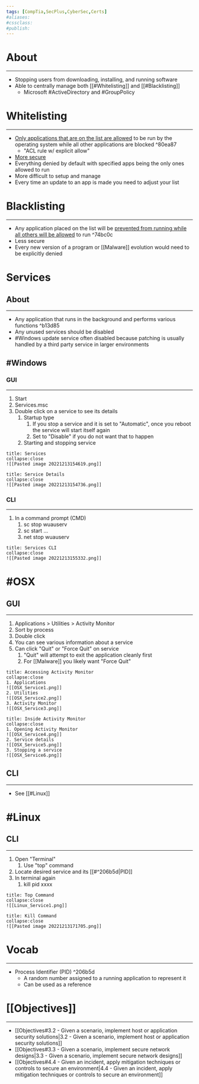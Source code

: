 ```yaml
---
tags: [CompTia,SecPlus,CyberSec,Certs]
#aliases:
#cssclass:
#publish:
---
```


# About
---
- Stopping users from downloading, installing, and running software
- Able to centrally manage both [[#Whitelisting]] and [[#Blacklisting]]
	- Microsoft #ActiveDirectory and #GroupPolicy

# Whitelisting
---
- <u>Only applications that are on the list are allowed</u> to be run by the operating system while all other applications are blocked ^80ea87
	- "ACL rule w/ explicit allow"
- <u>More secure</u>
- Everything denied by default with specified apps being the only ones allowed to run
- More difficult to setup and manage
- Every time an update to an app is made you need to adjust your list

# Blacklisting
---
- Any application placed on the list will be <u>prevented from running while all others will be allowed</u> to run ^74bc0c
- Less secure
- Every new version of a program or [[Malware]] evolution would need to be explicitly denied

# Services

## About
---
- Any application that runs in the background and performs various functions ^b13d85
- Any unused services should be disabled
- #Windows update service often disabled because patching is usually handled by a third party service in larger environments

## #Windows

### GUI
---
 1. Start
 2. Services.msc
 3. Double click on a service to see its details
	 1. Startup type
		 1. If you stop a service and it is set to "Automatic", once you reboot the service will start itself again
		 2. Set to "Disable" if you do not want that to happen
	 2. Starting and stopping service

```ad-info
title: Services
collapse:close
![[Pasted image 20221213154619.png]]
```

```ad-info
title: Service Details
collapse:close
![[Pasted image 20221213154736.png]]
```

### CLI
---
1. In a command prompt (CMD)
	1. sc stop wuauserv
	2. sc start ...
	3. net stop wuauserv

```ad-info
title: Services CLI
collapse:close
![[Pasted image 20221213155332.png]]
```

# #OSX

## GUI
---
1. Applications > Utilities > Activity Monitor
2. Sort by process
3. Double click
4. You can see various information about a service
5. Can click "Quit" or "Force Quit" on service
	1. "Quit" will attempt to exit the application cleanly first
	2. For [[Malware]] you likely want "Force Quit"

```ad-info
title: Accessing Activity Monitor
collapse:close
1. Applications
![[OSX_Service1.png]]
2. Utilities
![[OSX_Service2.png]]
3. Activity Monitor
![[OSX_Service3.png]]
```

```ad-info
title: Inside Activity Monitor
collapse:close
1. Opening Activity Monitor 
![[OSX_Service4.png]]
2. Service details
![[OSX_Service5.png]]
3. Stopping a service
![[OSX_Service6.png]]
```

## CLI
---
- See [[#Linux]]

# #Linux

## CLI
---
1. Open "Terminal"
	1. Use "top" command
2. Locate desired service and its [[#^206b5d|PID]]
3. In terminal again
	1. kill pid xxxx

```ad-info
title: Top Command
collapse:close
![[Linux_Service1.png]]
```

```ad-info
title: Kill Command
collapse:close
![[Pasted image 20221213171705.png]]
```

# Vocab
---
- Process Identifier (PID) ^206b5d
	- A random number assigned to a running application to represent it
	- Can be used as a reference

# [[Objectives]]
---
- [[Objectives#3.2 - Given a scenario, implement host or application security solutions|3.2 - Given a scenario, implement host or application security solutions]]
- [[Objectives#3.3 - Given a scenario, implement secure network designs|3.3 - Given a scenario, implement secure network designs]]
- [[Objectives#4.4 - Given an incident, apply mitigation techniques or controls to secure an environment|4.4 - Given an incident, apply mitigation techniques or controls to secure an environment]]